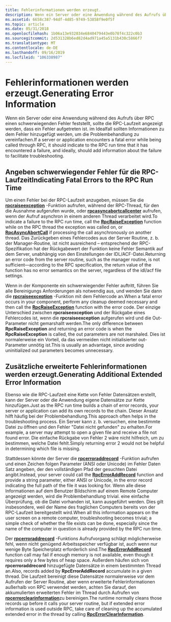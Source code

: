 ```yaml
---
title: Fehlerinformationen werden erzeugt.
description: Wenn ein Server oder eine Anwendung während des Aufrufs über RPC einen schwerwiegenden Fehler feststellt, sollte die RPC-Laufzeit angezeigt werden, dass ein Fehler aufgetreten ist. im Idealfall sollten Informationen zu dem Fehler hinzugefügt werden, um die Problembehandlung zu vereinfachen.
ms.assetid: 6658c387-94df-4d85-9749-53858f9e0f5f
ms.topic: article
ms.date: 05/31/2018
ms.openlocfilehash: 1b06a13e932034e6840479443e0b78f4c322c0b3
ms.sourcegitcommit: 2d531328b6ed82d4ad971a45a5131b430c5866f7
ms.translationtype: MT
ms.contentlocale: de-DE
ms.lasthandoff: 09/16/2019
ms.locfileid: "106338987"
---
```

# <a name="generating-error-information"></a><span data-ttu-id="61798-103">Fehlerinformationen werden erzeugt.</span><span class="sxs-lookup"><span data-stu-id="61798-103">Generating Error Information</span></span>

<span data-ttu-id="61798-104">Wenn ein Server oder eine Anwendung während des Aufrufs über RPC einen schwerwiegenden Fehler feststellt, sollte die RPC-Laufzeit angezeigt werden, dass ein Fehler aufgetreten ist. im Idealfall sollten Informationen zu dem Fehler hinzugefügt werden, um die Problembehandlung zu vereinfachen.</span><span class="sxs-lookup"><span data-stu-id="61798-104">If a server or application encounters a fatal error while being called through RPC, it should indicate to the RPC run time that it has encountered a failure, and ideally, should add information about the failure to facilitate troubleshooting.</span></span>

## <a name="indicating-fatal-errors-to-the-rpc-run-time"></a><span data-ttu-id="61798-105">Angeben schwerwiegender Fehler für die RPC-Laufzeit</span><span class="sxs-lookup"><span data-stu-id="61798-105">Indicating Fatal Errors to the RPC Run Time</span></span>

<span data-ttu-id="61798-106">Um einen Fehler bei der RPC-Laufzeit anzugeben, müssen Sie die [**rpcraiseexception**](/windows/desktop/api/Rpcdce/nf-rpcdce-rpcraiseexception) -Funktion aufrufen, während der RPC-Thread, für den die Ausnahme aufgerufen wurde, oder [**rpcasyncabortcallcenter**](/windows/desktop/api/Rpcasync/nf-rpcasync-rpcasyncabortcall) aufrufen, wenn der Aufruf asynchron in einem anderen Thread verarbeitet wird.</span><span class="sxs-lookup"><span data-stu-id="61798-106">To indicate a failure to the RPC run time, call the [**RpcRaiseException**](/windows/desktop/api/Rpcdce/nf-rpcdce-rpcraiseexception) function while on the RPC thread the exception was called on, or [**RpcAsyncAbortCall**](/windows/desktop/api/Rpcasync/nf-rpcasync-rpcasyncabortcall) if processing the call asynchronously on another thread.</span></span> <span data-ttu-id="61798-107">Das Zurückgeben eines Fehlercodes aus der Server Routine, z. b. der Manager-Routine, ist nicht ausreichend – entsprechend der RPC-Spezifikation hat der Rückgabewert der Funktion keine Fehler Semantik auf dem Server, unabhängig von den Einstellungen der IDL/ACF-Datei.</span><span class="sxs-lookup"><span data-stu-id="61798-107">Returning an error code from the server routine, such as the manager routine, is not sufficient—according to the RPC specification, the return value of the function has no error semantics on the server, regardless of the idl/acf file settings.</span></span>

<span data-ttu-id="61798-108">Wenn in der Komponente ein schwerwiegender Fehler auftritt, führen Sie alle Bereinigungs Anforderungen als notwendig aus, und wenden Sie dann die [**rpcraiseexception**](/windows/desktop/api/Rpcdce/nf-rpcdce-rpcraiseexception) -Funktion mit dem Fehlercode an.</span><span class="sxs-lookup"><span data-stu-id="61798-108">When a fatal error occurs in your component, perform any cleanup deemed necessary and then call the [**RpcRaiseException**](/windows/desktop/api/Rpcdce/nf-rpcdce-rpcraiseexception) function with the error code.</span></span> <span data-ttu-id="61798-109">Der einzige Unterschied zwischen **rpcraiseexception** und der Rückgabe eines Fehlercodes ist, wenn die **rpcraiseexception** aufgerufen wird und die Out-Parameter nicht gemarshallt werden.</span><span class="sxs-lookup"><span data-stu-id="61798-109">The only difference between **RpcRaiseException** and returning an error code is when the **RpcRaiseException** is called, the out parameters are not marshaled.</span></span> <span data-ttu-id="61798-110">Dies ist normalerweise ein Vorteil, da das vermeiden nicht initialisierter out-Parameter unnötig ist.</span><span class="sxs-lookup"><span data-stu-id="61798-110">This is usually an advantage, since avoiding uninitialized out parameters becomes unnecessary.</span></span>

## <a name="generating-additional-extended-error-information"></a><span data-ttu-id="61798-111">Zusätzliche erweiterte Fehlerinformationen werden erzeugt.</span><span class="sxs-lookup"><span data-stu-id="61798-111">Generating Additional Extended Error Information</span></span>

<span data-ttu-id="61798-112">Ebenso wie die RPC-Laufzeit eine Kette von Fehler Datensätzen erstellt, kann der Server oder die Anwendung eigene Datensätze zur Kette hinzufügen.</span><span class="sxs-lookup"><span data-stu-id="61798-112">Just as the RPC run time builds a chain of error records, your server or application can add its own records to the chain.</span></span> <span data-ttu-id="61798-113">Dieser Ansatz hilft häufig bei der Problembehandlung.</span><span class="sxs-lookup"><span data-stu-id="61798-113">This approach often helps in the troubleshooting process.</span></span> <span data-ttu-id="61798-114">Ein Server kann z. b. versuchen, eine bestimmte Datei zu öffnen und den Fehler "Datei nicht gefunden" zu erhalten.</span><span class="sxs-lookup"><span data-stu-id="61798-114">For example, a server may attempt to open a given file and receive a file not found error.</span></span> <span data-ttu-id="61798-115">Die einfache Rückgabe von Fehler 2 wäre nicht hilfreich, um zu bestimmen, welche Datei fehlt.</span><span class="sxs-lookup"><span data-stu-id="61798-115">Simply returning error 2 would not be helpful in determining which file is missing.</span></span>

<span data-ttu-id="61798-116">Stattdessen könnte der Server die [**rpcerroraddrecord**](/windows/desktop/api/Rpcasync/nf-rpcasync-rpcerroraddrecord) -Funktion aufrufen und einen Zeichen folgen Parameter (ANSI oder Unicode) im Fehler Daten Satz angeben, der den vollständigen Pfad der gesuchten Datei angibt.</span><span class="sxs-lookup"><span data-stu-id="61798-116">Instead, your server could call the [**RpcErrorAddRecord**](/windows/desktop/api/Rpcasync/nf-rpcasync-rpcerroraddrecord) function and provide a string parameter, either ANSI or Unicode, in the error record indicating the full path of the file it was looking for.</span></span> <span data-ttu-id="61798-117">Wenn alle diese Informationen auf dem Benutzer Bildschirm auf einem Remote Computer angezeigt werden, wird die Problembehandlung trivial. eine einfache Überprüfung, ob die Datei vorhanden ist, kann ausgeführt werden. Dies gilt insbesondere, weil der Name des fraglichen Computers bereits von der RPC-Laufzeit bereitgestellt wird.</span><span class="sxs-lookup"><span data-stu-id="61798-117">When all this information appears on the user screen on a remote computer, troubleshooting becomes trivial; a simple check of whether the file exists can be done, especially since the name of the computer in question is already provided by the RPC run time.</span></span>

<span data-ttu-id="61798-118">Der [**rpcerroraddrecord**](/windows/desktop/api/Rpcasync/nf-rpcasync-rpcerroraddrecord) -Funktions Aufrufvorgang schlägt möglicherweise fehl, wenn nicht genügend Arbeitsspeicher verfügbar ist, auch wenn nur wenige Byte Speicherplatz erforderlich sind.</span><span class="sxs-lookup"><span data-stu-id="61798-118">The [**RpcErrorAddRecord**](/windows/desktop/api/Rpcasync/nf-rpcasync-rpcerroraddrecord) function call may fail if enough memory is not available, even though it requires only a few bytes of heap space.</span></span> <span data-ttu-id="61798-119">Außerdem häufen sich von **rpcerroraddrecord** hinzugefügte Datensätze in einem bestimmten Thread an.</span><span class="sxs-lookup"><span data-stu-id="61798-119">Also, records added by **RpcErrorAddRecord** accumulate in a given thread.</span></span> <span data-ttu-id="61798-120">Die Laufzeit bereinigt diese Datensätze normalerweise vor dem Aufrufen der Server Routine, aber wenn erweiterte Fehlerinformationen außerhalb von RPC verwendet werden, achten Sie darauf, den akkumulierten erweiterten Fehler im Thread durch Aufrufen von [**rpcerrorclearinformation**](/windows/desktop/api/Rpcasync/nf-rpcasync-rpcerrorclearinformation)zu bereinigen.</span><span class="sxs-lookup"><span data-stu-id="61798-120">The runtime normally cleans those records up before it calls your server routine, but if extended error information is used outside RPC, take care of cleaning up the accumulated extended error in the thread by calling [**RpcErrorClearInformation**](/windows/desktop/api/Rpcasync/nf-rpcasync-rpcerrorclearinformation).</span></span>

 

 




